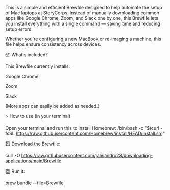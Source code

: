 This is a simple and efficient Brewfile designed to help automate the setup of Mac laptops at StoryCorps. Instead of manually downloading common apps like Google Chrome, Zoom, and Slack one by one, this Brewfile lets you install everything with a single command — saving time and reducing setup errors.

Whether you're configuring a new MacBook or re-imaging a machine, this file helps ensure consistency across devices.

📦 What's included?

This Brewfile currently installs:

Google Chrome

Zoom

Slack

(More apps can easily be added as needed.)

⚡ How to use (in your terminal)

Open your terminal and run this to install Homebrew: /bin/bash -c "$(curl -fsSL https://raw.githubusercontent.com/Homebrew/install/HEAD/install.sh)"

1️⃣ Download the Brewfile:

curl -O https://raw.githubusercontent.com/jalejandro23/downloading-applications/main/Brewfile

2️⃣ Run it:

brew bundle --file=Brewfile
